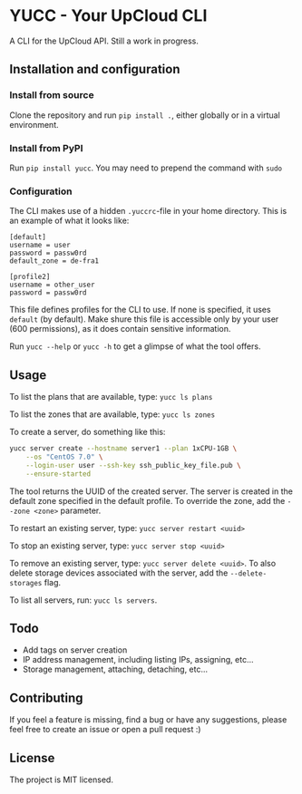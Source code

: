 # YUCC - Your UpCloud CLI

A CLI for the UpCloud API. Still a work in progress.

## Installation and configuration

### Install from source

Clone the repository and run `pip install .`, either globally or in a virtual
environment.

### Install from PyPI

Run `pip install yucc`. You may need to prepend the command with `sudo`

### Configuration

The CLI makes use of a hidden `.yuccrc`-file in your home directory. This is an
example of what it looks like:
```
[default]
username = user
password = passw0rd
default_zone = de-fra1

[profile2]
username = other_user
password = passw0rd
```
This file defines profiles for the CLI to use. If none is specified, it uses
`default` (by default). Make shure this file is accessible only by your user
(600 permissions), as it does contain sensitive information.

Run `yucc --help` or `yucc -h` to get a glimpse of what the tool offers.

## Usage

To list the plans that are available, type: `yucc ls plans`

To list the zones that are available, type: `yucc ls zones`

To create a server, do something like this:
```bash
yucc server create --hostname server1 --plan 1xCPU-1GB \
    --os "CentOS 7.0" \
    --login-user user --ssh-key ssh_public_key_file.pub \
    --ensure-started
```
The tool returns the UUID of the created server. The server is created in the
default zone specified in the default profile. To override the zone, add the
`--zone <zone>` parameter.

To restart an existing server, type: `yucc server restart <uuid>`

To stop an existing server, type: `yucc server stop <uuid>`

To remove an existing server, type: `yucc server delete <uuid>`. To also delete
storage devices associated with the server, add the `--delete-storages` flag.

To list all servers, run: `yucc ls servers`.

## Todo

- Add tags on server creation
- IP address management, including listing IPs, assigning, etc...
- Storage management, attaching, detaching, etc...

## Contributing

If you feel a feature is missing, find a bug or have any suggestions, please
feel free to create an issue or open a pull request :)

## License

The project is MIT licensed.
